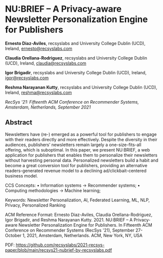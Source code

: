# NU:BRIEF – A Privacy-aware Newsletter Personalization Engine for Publishers

**Ernesto Diaz-Aviles**, recsyslabs and University College Dublin (UCD), Ireland, ernesto@recsyslabs.com

**Claudia Orellana-Rodriguez**, recsyslabs and University College Dublin (UCD), Ireland, claudia@recsyslabs.com

**Igor Brigadir**, recsyslabs and University College Dublin (UCD), Ireland, igor@recsyslabs.com

**Reshma Narayanan Kutty**, recsyslabs and University College Dublin (UCD), Ireland, reshma@recsyslabs.com

*RecSys '21: Fifteenth ACM Conference on Recommender Systems, Amsterdam, Netherlands, September 2021*

## Abstract
Newsletters have (re-) emerged as a powerful tool for publishers to engage with their readers directly and more effectively. Despite the diversity in their audiences, publishers’ newsletters remain largely a one-size-fits-all offering, which is suboptimal. In this paper, we present NU:BRIEF, a web application for publishers that enables them to personalize their newsletters without harvesting personal data. Personalized newsletters build a habit and become a great conversion tool for publishers, providing an alternative readers-generated revenue model to a declining ad/clickbait-centered business model.

CCS Concepts: • Information systems → Recommender systems; • Computing methodologies → Machine learning;

Keywords: Newsletter Personalization, AI, Federated Learning, ML, NLP, Privacy, Personalized Ranking

ACM Reference Format:
Ernesto Diaz-Aviles, Claudia Orellana-Rodriguez, Igor Brigadir, and Reshma Narayanan Kutty. 2021. NU:BRIEF – A Privacy-aware Newsletter Personalization Engine for Publishers. In Fifteenth ACM Conference on Recommender Systems (RecSys '21), September 27-October 1, 2021, Amsterdam, Netherlands. ACM, New York, NY, USA

PDF: https://github.com/recsyslabs/2021-recsys-paper/blob/main/recsys21-nubrief-by-recsyslabs.pdf 

